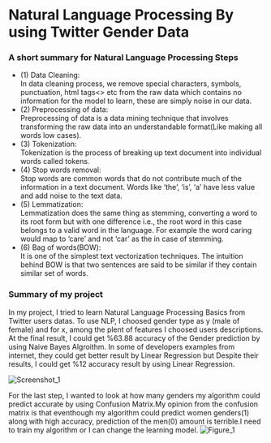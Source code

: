 # Natural Language Processing By using Twitter Gender Data
### A short summary for Natural Language Processing Steps
- (1) Data Cleaning:<br>
In data cleaning process, we remove special characters, symbols, punctuation, html tags<> etc from the raw data which contains no information for the model to learn, these are simply noise in our data.
- (2) Preprocessing of data:<br>
Preprocessing of data is a data mining technique that involves transforming the raw data into an understandable format(Like making all words low cases).
- (3) Tokenization:<br>
Tokenization is the process of breaking up text document into individual words called tokens.
- (4) Stop words removal:<br>
Stop words are common words that do not contribute much of the information in a text document. Words like ‘the’, ‘is’, ‘a’ have less value and add noise to the text data.
- (5) Lemmatization:<br>
Lemmatization does the same thing as stemming, converting a word to its root form but with one difference i.e., the root word in this case belongs to a valid word in the language. For example the word caring would map to ‘care’ and not ‘car’ as the in case of stemming.
- (6) Bag of words(BOW):<br>
It is one of the simplest text vectorization techniques. The intuition behind BOW is that two sentences are said to be similar if they contain similar set of words.

### Summary of my project
In my project, I tried to learn Natural Language Processing Basics from Twitter users datas. To use NLP, I choosed gender type as y (male of female) and for x, among the plent of features I choosed users descriptions. At the final result, I could get %63.88 accuracy of the Gender prediction by using Naive Bayes Algroithm. In some of developers examples from internet, they could get better result by Linear Regression but Despite their results, I could get %12 accuracy result by using Linear Regression.

![Screenshot_1](https://user-images.githubusercontent.com/44119225/105025519-79b0fd00-5a5e-11eb-9863-6244313448a7.jpg)


For the last step, I wanted to look at how many genders my algorithm could predict accurate by using Confusion Matrix.My opinion from the confusion matrix is that eventhough my algorithm could predict women genders(1) along with high accuracy, prediction of the men(0) amount is terrible.I need to train my algorithm or I can change the learning model. 
![Figure_1](https://user-images.githubusercontent.com/44119225/105025604-9d744300-5a5e-11eb-8805-4d96c551d94e.png)
